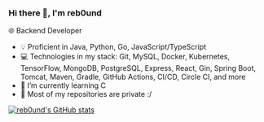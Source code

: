 ### Hi there 👋, I'm reb0und

🌐 Backend Developer

- 💡 Proficient in Java, Python, Go, JavaScript/TypeScript
- 💻 Technologies in my stack: Git, MySQL, Docker, Kubernetes, TensorFlow, MongoDB, PostgreSQL, Express, React, Gin, Spring Boot, Tomcat, Maven, Gradle, GitHub Actions, CI/CD, Circle CI, and more
- 🌱 I’m currently learning C
- 🚨 Most of my repositories are private :/


[![reb0und's GitHub stats](https://github-readme-stats.vercel.app/api?username=reb0und)](https://github.com/reb0und/github-readme-stats)
